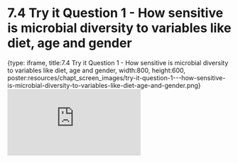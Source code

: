 # 7.4 Try it Question 1 - How sensitive is microbial diversity to variables like diet, age and gender
 
{type: iframe, title:7.4 Try it Question 1 - How sensitive is microbial diversity to variables like diet, age and gender, width:800, height:600, poster:resources/chapt_screen_images/try-it-question-1---how-sensitive-is-microbial-diversity-to-variables-like-diet-age-and-gender.png}
![](https://sayumiyork.github.io/miniCURE-16S_Test/try-it-question-1---how-sensitive-is-microbial-diversity-to-variables-like-diet-age-and-gender.html)
 

 
